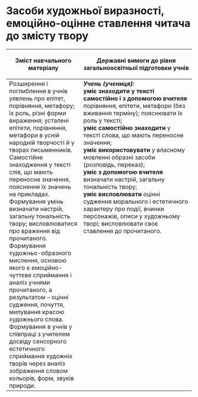 # Засоби художньої виразності, емоційно-оцінне ставлення читача до змісту твору

<table>
<thead>
  <tr>
    <th width="40%" align="center"><p>Зміст навчального матеріалу</p></td>
    <th width="60%" align="center"><p>Державні вимоги до рівня загальноосвітньої підготовки учнів</p></td>
  </tr>
</thead>
<tbody>
  <tr>
    <td width="40%" style="vertical-align:top !important;">
Розширення і поглиблення в учнів уявлень про епітет, порівняння, метафору; їх роль, різні форми вираження; усталені епітети, порівняння, метафори в усній народній творчості й у творах письменників.<br>
Самостійне знаходження у тексті слів, що мають переносне значення, пояснення їх значень на прикладах.<br>
Формування умінь визначати настрій, загальну тональність твору; висловлюватися про враження від прочитаного.<br>
Формування художньо-образного мислення, основою якого є емоційно-чуттєве сприймання і аналіз учнями прочитаного, а результатом – оцінні судження, почуття, милування красою художнього слова.<br>
Формування в учнів у співпраці з учителем досвіду сенсорного естетичного сприймання художніх творів через аналіз зображення словом кольорів, форм, звуків природи.<br></td>
    <td width="60%" style="vertical-align:top !important;">
<i><b>Учень (учениця):</b></i><br>
<b>уміє знаходити у тексті самостійно і з допомогою вчителя</b> порівняння, епітети, метафори (без вживання терміну); пояснювати їх роль у тексті;<br>
<b>уміє самостійно знаходити</b> у тексті слова, що мають переносне значення;<br>
<b>уміє використовувати</b> у власному мовленні образні засоби (розповідь, переказ);<br>
<b>уміє з допомогою вчителя</b> визначати настрій, загальну тональність твору;<br>
<b>уміє висловлювати</b> оцінні судження морального і естетичного характеру про події, вчинки персонажів, описи у художньому творі; висловлювати своє ставлення до прочитаного.<br></td>
  </tr>
</tbody>
</table>